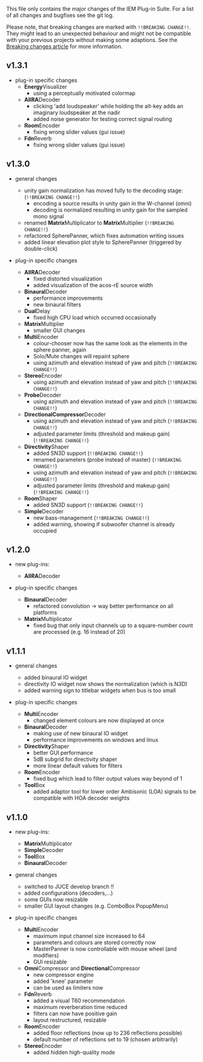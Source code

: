 This file only contains the major changes of the IEM Plug-in Suite.
For a list of all changes and bugfixes see the git log.

Please note, that breaking changes are marked with `!!BREAKING CHANGE!!`. They might lead to an unexpected behaviour and might not be compatible with your previous projects without making some adaptions. See the [Breaking changes article](https://plugins.iem.at/docs/breakingchanges/) for more information.

## v1.3.1
- plug-in specific changes
    - **Energy**Visualizer
        - using a perceptually motivated colormap
    - **AllRA**Decoder
        - clicking 'add loudspeaker' while holding the alt-key adds an imaginary loudspeaker at the nadir
        - added noise generator for testing correct signal routing
    - **Room**Encoder
        - fixing wrong slider values (gui issue)
    - **Fdn**Reverb
        - fixing wrong slider values (gui issue)

## v1.3.0
- general changes
    - unity gain normalization has moved fully to the decoding stage:  (`!!BREAKING CHANGE!!`)
        - encoding a source results in unity gain in the W-channel (omni)
        - decoding is normalized resulting in unity gain for the sampled mono signal
    - renamed **Matrix**Multiplicator to **Matrix**Multiplier (`!!BREAKING CHANGE!!`)
    - refactored SpherePanner, which fixes automation writing issues
    - added linear elevation plot style to SpherePanner (triggered by double-click)

- plug-in specific changes
    - **AllRA**Decoder
        - fixed distorted visualization
        - added visualization of the acos-rE source width
    - **Binaural**Decoder
        - performance improvements
        - new binaural filters
    - **Dual**Delay
        - fixed high CPU load which occurred occasionally
    - **Matrix**Multiplier
        - smaller GUI changes
    - **Multi**Encoder
        - colour-chooser now has the same look as the elements in the sphere panner, again
        - Solo/Mute changes will repaint sphere
        - using azimuth and elevation instead of yaw and pitch  (`!!BREAKING CHANGE!!`)
    - **Stereo**Encoder
        - using azimuth and elevation instead of yaw and pitch  (`!!BREAKING CHANGE!!`)
    - **Probe**Decoder
        - using azimuth and elevation instead of yaw and pitch  (`!!BREAKING CHANGE!!`)
    - **DirectionalCompressor**Decoder
        - using azimuth and elevation instead of yaw and pitch  (`!!BREAKING CHANGE!!`)
        - adjusted parameter limits (threshold and makeup gain)  (`!!BREAKING CHANGE!!`)
    - **Directivity**Shaper
        - added SN3D support (`!!BREAKING CHANGE!!`)
        - renamed parameters (probe instead of master)  (`!!BREAKING CHANGE!!`)
        - using azimuth and elevation instead of yaw and pitch  (`!!BREAKING CHANGE!!`)
        - adjusted parameter limits (threshold and makeup gain)  (`!!BREAKING CHANGE!!`)
    - **Room**Shaper
        - added SN3D support (`!!BREAKING CHANGE!!`)
    - **Simple**Decoder
        - new bass-management (`!!BREAKING CHANGE!!`)
        - added warning, showing if subwoofer channel is already occupied

        
## v1.2.0
- new plug-ins:
    - **AllRA**Decoder
    
- plug-in specific changes
    - **Binaural**Decoder
        - refactored convolution -> way better performance on all platforms
    - **Matrix**Multiplicator
        - fixed bug that only input channels up to a square-number count are processed (e.g. 16 instead of 20)

## v1.1.1
- general changes
    - added binaural IO widget
    - directivity IO widget now shows the normalization (which is N3D)
    - added warning sign to titlebar widgets when bus is too small
    
- plug-in specific changes
    - **Multi**Encoder
        - changed element colours are now displayed at once
    - **Binaural**Decoder
        - making use of new binaural IO widget
        - performance improvements on windows and linux
    - **Directivity**Shaper
        - better GUI performance
        - 5dB subgrid for directivity shaper
        - more linear default values for filters
    - **Room**Encoder
        - fixed bug which lead to filter output values way beyond of 1
    - **Tool**Box
        - added adaptor tool for lower order Ambisonic (LOA) signals to be compatible with HOA decoder weights


## v1.1.0
- new plug-ins:
    - **Matrix**Multiplicator
    - **Simple**Decoder
    - **Tool**Box
    - **Binaural**Decoder

- general changes
    - switched to JUCE develop branch !!
    - added configurations (decoders,...)  
    - some GUIs now resizable  
    - smaller GUI layout changes (e.g. ComboBox PopupMenu)

- plug-in specific changes
    - **Multi**Encoder
        - maximum input channel size increased to 64 
        - parameters and colours are stored correctly now
        - MasterPanner is now controllable with mouse wheel (and modifiers)
        - GUI resizable
    - **Omni**Compressor and **Directional**Compressor
        -  new compressor engine
        -  added 'knee' parameter
        -  can be used as limiters now
    - **Fdn**Reverb
        -  added a visual T60 recommendation
        -  maximum reverberation time reduced
        -  filters can now have positive gain
        -  layout restructured, resizable
    -  **Room**Encoder
        -  added floor reflections (now up to 236 reflections possible)
        -  default number of reflections set to 19 (chosen arbitrarily)
    -  **Stereo**Encoder
        -  added hidden high-quality mode  

